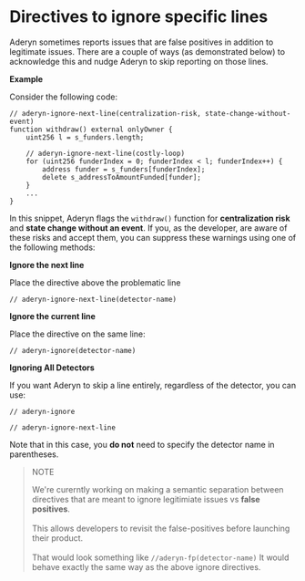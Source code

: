 # Directives to ignore specific lines

Aderyn sometimes reports issues that are false positives in addition to legitimate issues. There are a couple of ways (as demonstrated below) to acknowledge this and nudge Aderyn to skip reporting on those lines.

**Example**

Consider the following code:

```solidity
// aderyn-ignore-next-line(centralization-risk, state-change-without-event)  
function withdraw() external onlyOwner {  
    uint256 l = s_funders.length;  

    // aderyn-ignore-next-line(costly-loop)  
    for (uint256 funderIndex = 0; funderIndex < l; funderIndex++) {  
        address funder = s_funders[funderIndex];  
        delete s_addressToAmountFunded[funder];  
    }  
    ...  
}  
```



In this snippet, Aderyn flags the `withdraw()` function for **centralization risk** and **state change without an event**. If you, as the developer, are aware of these risks and accept them, you can suppress these warnings using one of the following methods:



**Ignore the next line**

Place the directive above the problematic line

```
// aderyn-ignore-next-line(detector-name)
```



**Ignore the current line**

Place the directive on the same line:

```
// aderyn-ignore(detector-name)  
```



**Ignoring All Detectors**

If you want Aderyn to skip a line entirely, regardless of the detector, you can use:

```
// aderyn-ignore  
```

```
// aderyn-ignore-next-line  
```

Note that in this case, you **do not** need to specify the detector name in parentheses.





> NOTE
>
> We're curerntly working on making a semantic separation between directives that are meant to ignore legitimiate issues vs **false positives**. \
> \
> This allows developers to revisit the false-positives before launching their product. \
> \
> That would look something like `//aderyn-fp(detector-name)` It would behave exactly the same way as the above ignore directives.&#x20;



